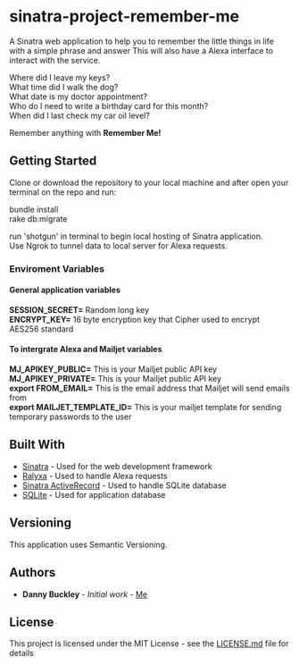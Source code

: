 # sinatra-project-remember-me

A Sinatra web application to help you to remember the little things in life with a simple phrase and answer This will also have a Alexa interface to interact with the service.  

Where did I leave my keys?  
What time did I walk the dog?  
What date is my doctor appointment?  
Who do I need to write a birthday card for this month?  
When did I last check my car oil level?  

Remember anything with **Remember Me!**

## Getting Started

Clone or download the repository to your local machine and after open your terminal on the repo and run:  

bundle install  
rake db:migrate  

run 'shotgun' in terminal to begin local hosting of Sinatra application.  
Use Ngrok to tunnel data to local server for Alexa requests.  


### Enviroment Variables

#### General application variables

**SESSION_SECRET=** Random long key  
**ENCRYPT_KEY=** 16 byte encryption key that Cipher used to encrypt AES256 standard  

#### To intergrate Alexa and Mailjet variables

**MJ_APIKEY_PUBLIC=** This is your Mailjet public API key  
**MJ_APIKEY_PRIVATE=** This is your Mailjet public API key  
**export FROM_EMAIL=** This is the email address that Mailjet will send emails from  
**export MAILJET_TEMPLATE_ID=** This is your mailjet template for sending temporary passwords to the user  

## Built With

* [Sinatra](https://github.com/sinatra/sinatra) - Used for the web development framework  
* [Ralyxa](https://github.com/sjmog/ralyxa) - Used to handle Alexa requests  
* [Sinatra ActiveRecord](https://github.com/sinatra-activerecord/sinatra-activerecord) - Used to handle SQLite database  
* [SQLite](https://www.sqlite.org/index.html) - Used for application database  


## Versioning

This application uses Semantic Versioning.

## Authors

* **Danny Buckley** - *Initial work* - [Me](https://github.com/DBuckley0126)

## License

This project is licensed under the MIT License - see the [LICENSE.md](LICENSE.md) file for details

